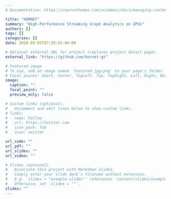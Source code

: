 ```yaml
---
# Documentation: https://sourcethemes.com/academic/docs/managing-content/

title: "HORNET"
summary: "High-Performance Streaming Graph Analytics on GPUs"
authors: []
tags: []
categories: []
date: 2018-05-01T07:29:53-04:00

# Optional external URL for project (replaces project detail page).
external_link: "https://github.com/hornet-gt"

# Featured image
# To use, add an image named `featured.jpg/png` to your page's folder.
# Focal points: Smart, Center, TopLeft, Top, TopRight, Left, Right, BottomLeft, Bottom, BottomRight.
image:
  caption: ""
  focal_point: ""
  preview_only: false

# Custom links (optional).
#   Uncomment and edit lines below to show custom links.
# links:
# - name: Follow
#   url: https://twitter.com
#   icon_pack: fab
#   icon: twitter

url_code: ""
url_pdf: ""
url_slides: ""
url_video: ""

# Slides (optional).
#   Associate this project with Markdown slides.
#   Simply enter your slide deck's filename without extension.
#   E.g. `slides = "example-slides"` references `content/slides/example-slides.md`.
#   Otherwise, set `slides = ""`.
slides: ""
---
```

